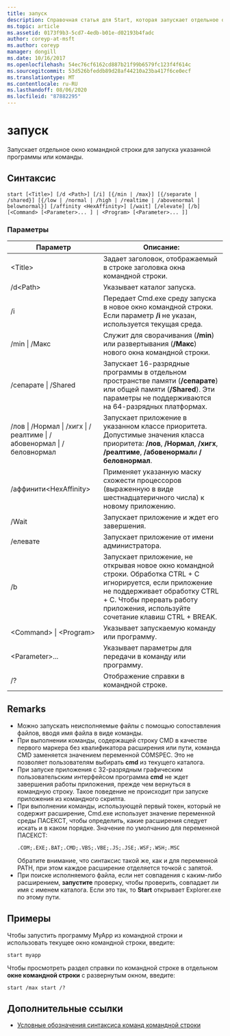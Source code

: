 ```yaml
---
title: запуск
description: Справочная статья для Start, которая запускает отдельное окно командной строки для запуска указанной программы или команды.
ms.topic: article
ms.assetid: 0173f9b3-5cd7-4edb-b01e-d02193b4fadc
author: coreyp-at-msft
ms.author: coreyp
manager: dongill
ms.date: 10/16/2017
ms.openlocfilehash: 54ec76cf6162cd887b21f99b6579fc123f4f614c
ms.sourcegitcommit: 53d526bfeddb89d28af44210a23ba417f6ce0ecf
ms.translationtype: MT
ms.contentlocale: ru-RU
ms.lasthandoff: 08/06/2020
ms.locfileid: "87882295"
---
```

# <a name="start"></a>запуск

Запускает отдельное окно командной строки для запуска указанной программы или команды.



## <a name="syntax"></a>Синтаксис

```
start [<Title>] [/d <Path>] [/i] [{/min | /max}] [{/separate | /shared}] [{/low | /normal | /high | /realtime | /abovenormal | belownormal}] [/affinity <HexAffinity>] [/wait] [/elevate] [/b] [<Command> [<Parameter>... ] | <Program> [<Parameter>... ]]
```

### <a name="parameters"></a>Параметры

|Параметр|Описание:|
|---------|-----------|
|\<Title>|Задает заголовок, отображаемый в строке заголовка окна командной строки.|
|/d\<Path>|Указывает каталог запуска.|
|/i|Передает Cmd.exe среду запуска в новое окно командной строки. Если параметр **/i** не указан, используется текущая среда.|
|/min \| /Макс|Служит для сворачивания (**/min**) или развертывания (**/Макс**) нового окна командной строки.|
|/сепарате \| /Shared|Запускает 16-разрядные программы в отдельном пространстве памяти (**/сепарате**) или общей памяти (**/Shared**). Эти параметры не поддерживаются на 64-разрядных платформах.|
|/лов \| /Нормал \| /хигх \| /реалтиме \| /абовенормал \| /беловнормал|Запускает приложение в указанном классе приоритета. Допустимые значения класса приоритета: **/лов**, **/Нормал**, **/хигх**, **/реалтиме**, **/абовенормал**и **/беловнормал**.|
|/аффинити\<HexAffinity>|Применяет указанную маску схожести процессоров (выраженную в виде шестнадцатеричного числа) к новому приложению.|
|/Wait|Запускает приложение и ждет его завершения.|
|/елевате|Запускает приложение от имени администратора.|
|/b|Запускает приложение, не открывая новое окно командной строки. Обработка CTRL + C игнорируется, если приложение не поддерживает обработку CTRL + C. Чтобы прервать работу приложения, используйте сочетание клавиш CTRL + BREAK.|
|\<Command> \| \<Program>|Указывает запускаемую команду или программу.|
|\<Parameter>...|Указывает параметры для передачи в команду или программу.|
|/?|Отображение справки в командной строке.|

## <a name="remarks"></a>Remarks

- Можно запускать неисполняемые файлы с помощью сопоставления файлов, вводя имя файла в виде команды.
- При выполнении команды, содержащей строку CMD в качестве первого маркера без квалификатора расширения или пути, команда CMD заменяется значением переменной COMSPEC. Это не позволяет пользователям выбирать **cmd** из текущего каталога.
- При запуске приложения с 32-разрядным графическим пользовательским интерфейсом программа **cmd** не ждет завершения работы приложения, прежде чем вернуться в командную строку. Такое поведение не происходит при запуске приложения из командного скрипта.
- При выполнении команды, использующей первый токен, который не содержит расширение, Cmd.exe использует значение переменной среды ПАСЕКСТ, чтобы определить, какие расширения следует искать и в каком порядке. Значение по умолчанию для переменной ПАСЕКСТ:
  ```
  .COM;.EXE;.BAT;.CMD;.VBS;.VBE;.JS;.JSE;.WSF;.WSH;.MSC
  ```
  Обратите внимание, что синтаксис такой же, как и для переменной PATH, при этом каждое расширение отделяется точкой с запятой.
- При поиске исполняемого файла, если нет совпадения с каким-либо расширением, **запустите** проверку, чтобы проверить, совпадает ли имя с именем каталога. Если это так, то **Start** открывает Explorer.exe по этому пути.

## <a name="examples"></a>Примеры

Чтобы запустить программу MyApp из командной строки и использовать текущее окно командной строки, введите:
```
start myapp
```
Чтобы просмотреть раздел справки по командной строке в отдельном **окне командной строки** с развернутым окном, введите:
```
start /max start /?
```

## <a name="additional-references"></a>Дополнительные ссылки

- [Условные обозначения синтаксиса команд командной строки](command-line-syntax-key.md)
